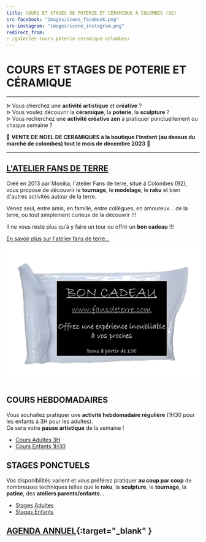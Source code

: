 ```yaml
---
title: COURS ET STAGES DE POTERIE ET CÉRAMIQUE À COLOMBES (92)
src-facebook: "images/icone_facebook.png"
src-instagram: "images/icone_instagram.png"
redirect_from:
- /galeries-cours-poterie-ceramique-colombes/
---
```


# **COURS ET STAGES DE POTERIE ET CÉRAMIQUE**  

---  
ᐉ Vous cherchez une **activité artistique** et **créative** ?  
ᐉ Vous voulez découvrir la **céramique**, la **poterie**, la **sculpture** ?  
ᐉ Vous recherchez une **activité créative zen** à pratiquer ponctuellement ou chaque semaine ?  

🌟 **VENTE DE NOEL DE CERAMIQUES à la boutique l'instant (au dessus du marché de colombes) tout le mois de décembre 2023** 🌟  
   
---  

## [L'ATELIER FANS DE TERRE](pages/atelier.md)  
Créé en 2013 par Monika, l'atelier Fans de terre, situé à Colombes (92), vous propose de découvrir le **tournage**, le **modelage**, le **raku** et bien d'autres activités autour de la terre.    

Venez seul, entre amis, en famille, entre collègues, en amoureux… de la terre, ou tout simplement curieux de la découvrir !!!  
  
  
Il ne vous reste plus qu’à y faire un tour ou offrir un **bon cadeau** !!!  

[En savoir plus sur l'atelier fans de terre...](pages/atelier)  


<a href="/pages/bon_kdo">
<img src="/images/bon-cadeau-detoure.jpg" class="image-horiz" alt="bon cadeau poterie">
</a>

## COURS HEBDOMADAIRES  

Vous souhaitez pratiquer une **activité hebdomadaire régulière** (1H30 pour les enfants à 3H pour les adultes).  
Ce sera votre **pause artistique** de la semaine ! 
  - [Cours Adultes 3H](pages/cours_adultes)
  - [Cours Enfants 1H30](pages/cours_enfants)  

## STAGES PONCTUELS 
Vos disponibilités varient et vous préférez pratiquer **au coup par coup** de nombreuses techniques telles que le **raku**, la **sculpture**, le **tournage**, la **patine**, des **ateliers parents/enfants**...  
  - [Stages Adultes](pages/stages_adultes)
  - [Stages Enfants](pages/stages_enfants)


## [AGENDA ANNUEL](https://www.helloasso.com/associations/fans-de-terre){:target="_blank" }  


